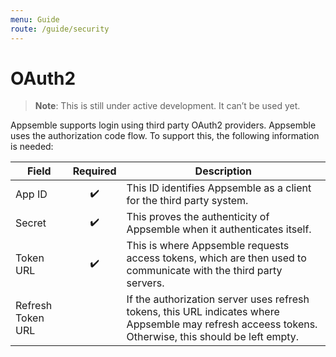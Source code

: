 ```yaml
---
menu: Guide
route: /guide/security
---
```


# OAuth2

> **Note**: This is still under active development. It can’t be used yet.

Appsemble supports login using third party OAuth2 providers. Appsemble uses the authorization code
flow. To support this, the following information is needed:

| Field             | Required | Description                                                                                                                                           |
| ----------------- | :------: | ----------------------------------------------------------------------------------------------------------------------------------------------------- |
| App ID            |    ✔️    | This ID identifies Appsemble as a client for the third party system.                                                                                  |
| Secret            |    ✔️    | This proves the authenticity of Appsemble when it authenticates itself.                                                                               |
| Token URL         |    ✔️    | This is where Appsemble requests access tokens, which are then used to communicate with the third party servers.                                      |
| Refresh Token URL |          | If the authorization server uses refresh tokens, this URL indicates where Appsemble may refresh acceess tokens. Otherwise, this should be left empty. |
